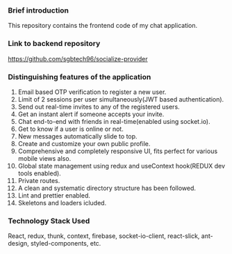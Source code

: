 ### Brief introduction

This repository contains the frontend code of my chat application.

### Link to backend repository
https://github.com/sgbtech96/socialize-provider

### Distinguishing features of the application
1) Email based OTP verification to register a new user.
2) Limit of 2 sessions per user simultaneously(JWT based authentication).
3) Send out real-time invites to any of the registered users.
4) Get an instant alert if someone accepts your invite.
5) Chat end-to-end with friends in real-time(enabled using socket.io).
6) Get to know if a user is online or not.
7) New messages automatically slide to top.
8) Create and customize your own public profile.
9) Comprehensive and completely responsive UI, fits perfect for various mobile views also.
10) Global state management using redux and useContext hook(REDUX dev tools enabled).
11) Private routes.
12) A clean and systematic directory structure has been followed.
13) Lint and prettier enabled.
14) Skeletons and loaders icluded.

### Technology Stack Used
React, redux, thunk, context, firebase, socket-io-client, react-slick, ant-design, styled-components, etc.
